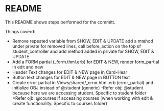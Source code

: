 # README

This README shows steps performed for the committ.

Things coverd:

- Remove repeated variable from SHOW, EDIT & UPDATE add a mtehod under private for removed lines,
  call before_action on the top of student_controller and add method added in private for SHOW, EDIT & UPDATE
- Add a FORM partial (_form.thml.erb) for EDIT & NEW, render form_partial in edit and new
- Header Text changes for EDIT & NEW page in Card-Hear
- Button text changes for EDIT & NEW page in BUTTON text
- Create error partial in Views/shared/_error.html.erb (error_partial) and initialize OBJ instead of @student (generic)
  -Refer obj: @student because here we are accessing student. Specific to student folder
  =Refer ojb: @courses if accessing courses (when working with edit & create functionality. Specific to courses folder)